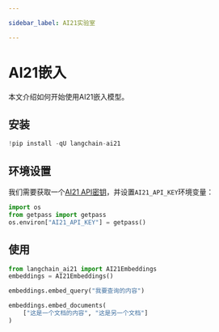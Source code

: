 ```yaml
---

sidebar_label: AI21实验室

---
```


# AI21嵌入

本文介绍如何开始使用AI21嵌入模型。

## 安装

```python
!pip install -qU langchain-ai21
```

## 环境设置

我们需要获取一个[AI21 API密钥](https://docs.ai21.com/)，并设置`AI21_API_KEY`环境变量：

```python
import os
from getpass import getpass
os.environ["AI21_API_KEY"] = getpass()
```

## 使用

```python
from langchain_ai21 import AI21Embeddings
embeddings = AI21Embeddings()
```

```python
embeddings.embed_query("我要查询的内容")
```

```python
embeddings.embed_documents(
    ["这是一个文档的内容", "这是另一个文档"]
)
```